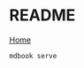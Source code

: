 # README

[Home](https://rachfop.github.io/draft-md-book/introduction.html)

```md
mdbook serve 
```